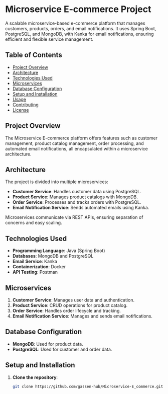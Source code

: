 # Microservice E-commerce Project

A scalable microservice-based e-commerce platform that manages customers, products, orders, and email notifications. It uses Spring Boot, PostgreSQL, and MongoDB, with Kanka for email notifications, ensuring efficient and flexible service management.

## Table of Contents
- [Project Overview](#project-overview)
- [Architecture](#architecture)
- [Technologies Used](#technologies-used)
- [Microservices](#microservices)
- [Database Configuration](#database-configuration)
- [Setup and Installation](#setup-and-installation)
- [Usage](#usage)
- [Contributing](#contributing)
- [License](#license)

## Project Overview
The Microservice E-commerce platform offers features such as customer management, product catalog management, order processing, and automated email notifications, all encapsulated within a microservice architecture.

## Architecture
The project is divided into multiple microservices:
- **Customer Service**: Handles customer data using PostgreSQL.
- **Product Service**: Manages product catalogs with MongoDB.
- **Order Service**: Processes and tracks orders with PostgreSQL.
- **Email Notification Service**: Sends automated emails using Kanka.

Microservices communicate via REST APIs, ensuring separation of concerns and easy scaling.

## Technologies Used
- **Programming Language**: Java (Spring Boot)
- **Databases**: MongoDB and PostgreSQL
- **Email Service**: Kanka
- **Containerization**: Docker
- **API Testing**: Postman

## Microservices
1. **Customer Service**: Manages user data and authentication.
2. **Product Service**: CRUD operations for product catalog.
3. **Order Service**: Handles order lifecycle and tracking.
4. **Email Notification Service**: Manages and sends email notifications.

## Database Configuration
- **MongoDB**: Used for product data.
- **PostgreSQL**: Used for customer and order data.

## Setup and Installation
1. **Clone the repository**:
   ```bash
   git clone https://github.com/gassen-hub/Microservice-E_commerce.git
